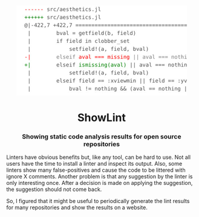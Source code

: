 <p align="center">
  <img src="_assets/diff.jpg">
</p>

<h1 align="center">
  ShowLint
</h1>

<h3 align="center">
  Showing static code analysis results for open source repositories
</h3>

Linters have obvious benefits but, like any tool, can be hard to use.
Not all users have the time to install a linter and inspect its output.
Also, some linters show many false-positives and cause the code to be littered with ignore X comments.
Another problem is that any suggestion by the linter is only interesting once.
After a decision is made on applying the suggestion, the suggestion should not come back.

So, I figured that it might be useful to periodically generate the lint results for many repositories and show the results on a website.
